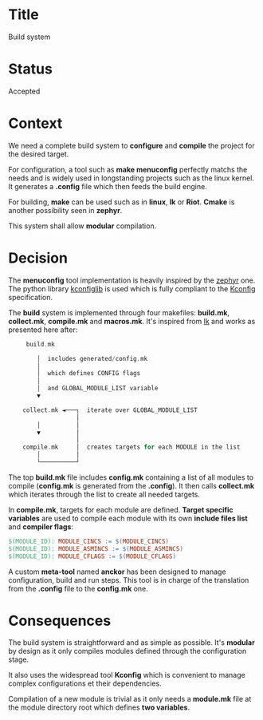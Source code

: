 # Title

Build system

# Status

Accepted

# Context

We need a complete build system to **configure** and **compile** the project for the desired target.

For configuration, a tool such as **make menuconfig** perfectly matchs the needs and is widely used in longstanding projects such as the linux kernel. It generates a **.config** file which then feeds the build engine.

For building, **make** can be used such as in **linux**, **lk** or **Riot**. **Cmake** is another possibility seen in **zephyr**.

This system shall allow **modular** compilation.

# Decision

The **menuconfig** tool implementation is heavily inspired by the [zephyr](https://github.com/zephyrproject-rtos/zephyr/tree/main/scripts/kconfig) one. The python library [kconfiglib](https://github.com/ulfalizer/Kconfiglib) is used which is fully compliant to the [Kconfig](https://www.kernel.org/doc/html/next/kbuild/kconfig-language.html) specification.

The **build** system is implemented through four makefiles: **build.mk**, **collect.mk**, **compile.mk** and **macros.mk**. It's inspired from [lk](https://github.com/littlekernel/lk/tree/master/make) and works as presented here after:

```C
     build.mk

        │  includes generated/config.mk
        │
        │  which defines CONFIG flags
        │
        │  and GLOBAL_MODULE_LIST variable
        ▼

    collect.mk ◄───┐  iterate over GLOBAL_MODULE_LIST
                   │
        │          │
        ▼          │
                   │
    compile.mk     │  creates targets for each MODULE in the list
        │          │
        └──────────┘
```

The top **build.mk** file includes **config.mk** containing a list of all modules to compile (**config.mk** is generated from the **.config**). It then calls **collect.mk** which iterates through the list to create all needed targets.

In **compile.mk**, targets for each module are defined. **Target specific variables** are used to compile each module with its own **include files list** and **compiler flags**:

```Makefile
$(MODULE_ID): MODULE_CINCS := $(MODULE_CINCS)
$(MODULE_ID): MODULE_ASMINCS := $(MODULE_ASMINCS)
$(MODULE_ID): MODULE_CFLAGS := $(MODULE_CFLAGS)
```

A custom **meta-tool** named **anckor** has been designed to manage configuration, build and run steps. This tool is in charge of the translation from the **.config** file to the **config.mk** one.

# Consequences

The build system is straightforward and as simple as possible. It's **modular** by design as it only compiles modules defined through the configuration stage.

It also uses the widespread tool **Kconfig** which is convenient to manage complex configurations et their dependencies.

Compilation of a new module is trivial as it only needs a **module.mk** file at the module directory root which defines **two variables**.
